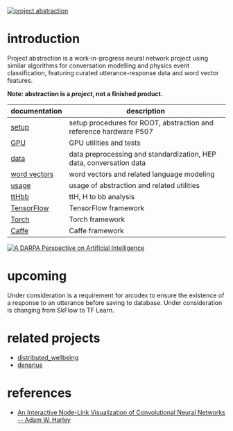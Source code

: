 [![project abstraction](http://img.youtube.com/vi/v9zJ9noLeok/0.jpg)](https://www.youtube.com/watch?v=v9zJ9noLeok)

# introduction

Project abstraction is a work-in-progress neural network project using similar algorithms for conversation modelling and physics event classification, featuring curated utterance-response data and word vector features.

**Note: abstraction is a *project*, not a finished product.**

|**documentation**              |**description**                                                    |
|-------------------------------|-------------------------------------------------------------------|
|[setup](setup.md)              |setup procedures for ROOT, abstraction and reference hardware P507 |
|[GPU](GPU.md)                  |GPU utilities and tests                                            |
|[data](data.md)                |data preprocessing and standardization, HEP data, conversation data|
|[word vectors](word_vectors.md)|word vectors and related language modeling                         |
|[usage](usage.md)              |usage of abstraction and related utilities                         |
|[ttHbb](ttHbb.md)              |ttH, H to bb analysis                                              |
|[TensorFlow](TensorFlow.ipynb) |TensorFlow framework                                               |
|[Torch](Torch.md)              |Torch framework                                                    |
|[Caffe](Caffe.md)              |Caffe framework                                                    |

[![A DARPA Perspective on Artificial Intelligence](http://img.youtube.com/vi/-O01G3tSYpU/0.jpg)](https://www.youtube.com/watch?v=-O01G3tSYpU)

# upcoming

Under consideration is a requirement for arcodex to ensure the existence of a response to an utterance before saving to database. Under consideration is changing from SkFlow to TF Learn.

# related projects

- [distributed_wellbeing](https://github.com/wdbm/distributed_wellbeing)
- [denarius](https://github.com/wdbm/denarius)

# references

- [An Interactive Node-Link Visualization of Convolutional Neural Networks -- Adam W. Harley](http://scs.ryerson.ca/~aharley/vis/conv/)
